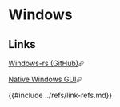 # Windows

## Links

[Windows-rs (GitHub)][windows-rs-github]⮳

[Native Windows GUI][native-windows-gui-github]⮳

[native-windows-gui-github]: https://github.com/gabdube/native-windows-gui
[windows-rs-github]: https://github.com/microsoft/windows-rs
{{#include ../refs/link-refs.md}}
